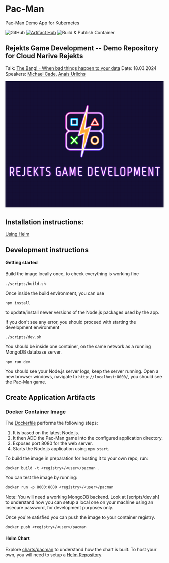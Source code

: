 # Pac-Man
Pac-Man Demo App for Kubernetes

![GitHub](https://img.shields.io/github/license/shuguet/pacman)
[![Artifact Hub](https://img.shields.io/endpoint?url=https://artifacthub.io/badge/repository/pacman)](https://artifacthub.io/packages/search?repo=pacman)
![Build & Publish Container](https://github.com/shuguet/pacman/actions/workflows/docker-image.yaml/badge.svg)

## Rejekts Game Development -- Demo Repository for Cloud Narive Rejekts

Talk:  [The Bang! - When bad things happen to your data](https://cfp.cloud-native.rejekts.io/cloud-native-rejekts-eu-paris-2024/talk/YAYJS8/)
Date: 18.03.2024
Speakers: [Michael Cade](https://twitter.com/MichaelCade1), [Anais Urlichs](https://twitter.com/urlichsanais)

!["Logo image for presentation"](./assets/logo.png)

## Installation instructions:
[Using Helm](https://artifacthub.io/packages/helm/pacman/pacman)

## Development instructions

#### Getting started

Build the image locally once, to check everything is working fine
```
./scripts/build.sh
```

Once inside the build environment, you can use
```
npm install
```
to update/install newer versions of the Node.js packages used by the app.

If you don't see any error, you should proceed with starting the development environment
```
./scripts/dev.sh
```

You should be inside one container, on the same network as a running MongoDB database server.
```
npm run dev
```

You should see your Node.js server logs, keep the server running.
Open a new browser windows, navigate to `http://localhost:8000/`, you should see the Pac-Man game.

## Create Application Artifacts

### Docker Container Image

The [Dockerfile](Dockerfile) performs the following steps:

1. It is based on the latest Node.js.
1. It then ADD the Pac-Man game into the configured application directory.
1. Exposes port 8080 for the web server.
1. Starts the Node.js application using `npm start`.

To build the image in preparation for hosting it to your own repo, run:

```
docker build -t <registry>/<user>/pacman .
```

You can test the image by running:

```
docker run -p 8000:8080 <registry>/<user>/pacman
```
Note: You will need a working MongoDB backend. Look at [scripts/dev.sh] to understand how you can setup a local one on your machine using an insecure password, for development purposes only.

Once you're satisfied you can push the image to your container registry.

```
docker push <registry>/<user>/pacman
```

#### Helm Chart
Explore [charts/pacman](charts/pacman) to understand how the chart is built.
To host your own, you will need to setup a [Helm Repository](https://helm.sh/docs/topics/chart_repository/)